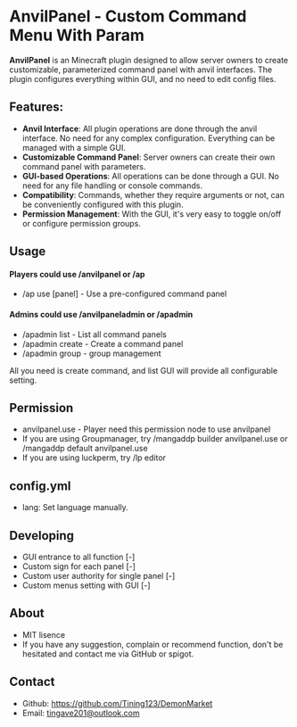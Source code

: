 # AnvilPanel - Custom Command Menu With Param

**AnvilPanel** is an Minecraft plugin designed to allow server owners to create customizable, parameterized command panel with anvil interfaces. The plugin configures everything within GUI, and no need to edit config files.

## Features:
- **Anvil Interface**: All plugin operations are done through the anvil interface. No need for any complex configuration. Everything can be managed with a simple GUI.
- **Customizable Command Panel**: Server owners can create their own command panel with parameters.
- **GUI-based Operations**: All operations can be done through a GUI. No need for any file handling or console commands.
- **Compatibility**: Commands, whether they require arguments or not, can be conveniently configured with this plugin.
- **Permission Management**: With the GUI, it's very easy to toggle on/off or configure permission groups.


## Usage
#### Players could use /anvilpanel or /ap
+ /ap use [panel] - Use a pre-configured command panel

#### Admins could use /anvilpaneladmin or /apadmin
+ /apadmin list - List all command panels
+ /apadmin create - Create a command panel
+ /apadmin group - group management

All you need is create command, and list GUI will provide all configurable setting.

## Permission
+ anvilpanel.use - Player need this permission node to use anvilpanel
+ If you are using Groupmanager, try /mangaddp builder anvilpanel.use or /mangaddp default anvilpanel.use
+ If you are using luckperm, try /lp editor

## config.yml
+ lang: Set language manually.

## Developing
+ GUI entrance to all function [-]
+ Custom sign for each panel [-]
+ Custom user authority for single panel [-]
+ Custom menus setting with GUI [-]
## About
+ MIT lisence
+ If you have any suggestion, complain or recommend function, don't be hesitated and contact me via GitHub or spigot.
## Contact
- Github: https://github.com/Tining123/DemonMarket
- Email: tingave201@outlook.com
